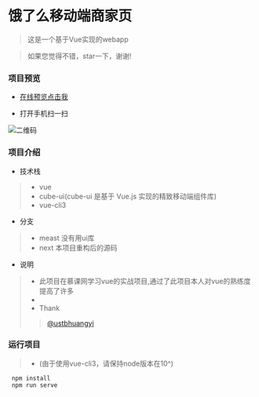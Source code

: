 # 饿了么移动端商家页
 > 这是一个基于Vue实现的webapp
 
 > 如果您觉得不错，star一下，谢谢!

### 项目预览
 * [在线预览点击我](http://47.107.78.59/elm/)
 
 * 打开手机扫一扫 
 
 [二维码]: https://s2.ax1x.com/2019/02/26/kIXWMF.png
 
![二维码]

### 项目介绍
* 技术栈
 > * vue 
 > * cube-ui(cube-ui 是基于 Vue.js 实现的精致移动端组件库)
 > * vue-cli3
 
* 分支
 > * meast 没有用ui库 
 > * next 本项目重构后的源码
 
* 说明
 > * 此项目在慕课网学习vue的实战项目,通过了此项目本人对vue的熟练度提高了许多
 > * 
 > * Thank
 >>[@ustbhuangyi](http://ustbhuangyi.com)
 
 


### 运行项目
> * (由于使用vue-cli3，请保持node版本在10^)
```
 npm install 
 npm run serve
```


